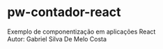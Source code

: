 # pw-contador-react
Exemplo de componentização em aplicações React  
Autor: Gabriel Silva De Melo Costa
